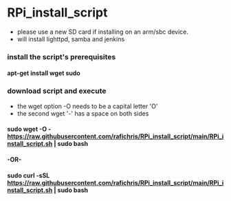 # RPi_install_script
- please use a new SD card if installing on an arm/sbc device.
- will install lighttpd, samba and jenkins

### install the script's prerequisites
#### apt-get install wget sudo

### download script and execute
- the wget option -O needs to be a capital letter 'O'
- the second wget '-' has a space on both sides

#### sudo wget -O - https://raw.githubusercontent.com/rafichris/RPi_install_script/main/RPi_install_script.sh | sudo bash
#### -OR-
#### sudo curl -sSL https://raw.githubusercontent.com/rafichris/RPi_install_script/main/RPi_install_script.sh | sudo bash

